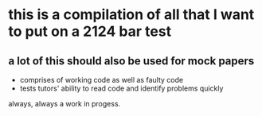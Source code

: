 # this is a compilation of all that I want to put on a 2124 bar test
## a lot of this should also be used for mock papers

- comprises of working code as well as faulty code
- tests tutors' ability to read code and identify problems quickly

always, always a work in progess.
